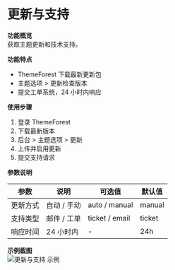 # 更新与支持

**功能概览**  
获取主题更新和技术支持。

**功能特点**  
- ThemeForest 下载最新更新包  
- 主题选项 > 更新检查版本  
- 提交工单系统，24 小时内响应  

**使用步骤**  
1. 登录 ThemeForest  
2. 下载最新版本  
3. 后台 > 主题选项 > 更新  
4. 上传并启用更新  
5. 提交支持请求  

**参数说明**

| 参数 | 说明 | 可选值 | 默认值 |
|------|------|--------|--------|
| 更新方式 | 自动 / 手动 | auto / manual | manual |
| 支持类型 | 邮件 / 工单 | ticket / email | ticket |
| 响应时间 | 24 小时内 | - | 24h |

**示例截图**  
![更新与支持 示例](/screenshot.png)
